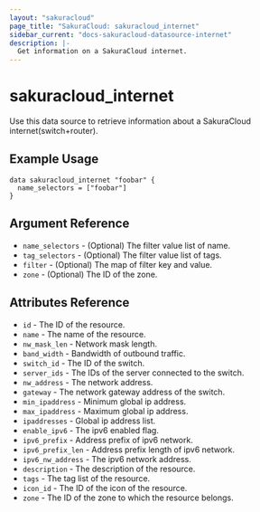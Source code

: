 ```yaml
---
layout: "sakuracloud"
page_title: "SakuraCloud: sakuracloud_internet"
sidebar_current: "docs-sakuracloud-datasource-internet"
description: |-
  Get information on a SakuraCloud internet.
---
```


# sakuracloud\_internet

Use this data source to retrieve information about a SakuraCloud internet(switch+router).

## Example Usage

```hcl
data sakuracloud_internet "foobar" {
  name_selectors = ["foobar"]
}
```

## Argument Reference

 * `name_selectors` - (Optional) The filter value list of name.
 * `tag_selectors` - (Optional) The filter value list of tags.
 * `filter` - (Optional) The map of filter key and value.
 * `zone` - (Optional) The ID of the zone.

## Attributes Reference

* `id` - The ID of the resource.
* `name` - The name of the resource.
* `nw_mask_len` - Network mask length.
* `band_width` - Bandwidth of outbound traffic.
* `switch_id` - The ID of the switch.
* `server_ids` - The IDs of the server connected to the switch.
* `nw_address` - The network address.
* `gateway` - The network gateway address of the switch.
* `min_ipaddress` - Minimum global ip address.
* `max_ipaddress` - Maximum global ip address.
* `ipaddresses` - Global ip address list.
* `enable_ipv6` - The ipv6 enabled flag.
* `ipv6_prefix` - Address prefix of ipv6 network.
* `ipv6_prefix_len` - Address prefix length of ipv6 network.
* `ipv6_nw_address` - The ipv6 network address.
* `description` - The description of the resource.
* `tags` - The tag list of the resource.
* `icon_id` - The ID of the icon of the resource.
* `zone` - The ID of the zone to which the resource belongs.

